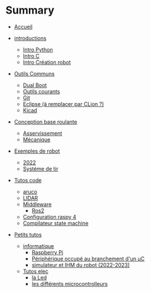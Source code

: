 # Summary

- [Accueil](accueil.md)
- [introductions](introductions/tutoriel.md)
	- [Intro Python](introductions/introPython.md)
	- [Intro C](introductions/introC.md)
	- [Intro Création robot](introductions/introRobot.md)
- [Outils Communs](outils_communs/index.md)
	- [Dual Boot](outils_communs/dual_boot.md)
	- [Outils courants](outils_communs/outils_courants.md)
	- [Git](outils_communs/git.md)
	- [Eclipse (à remplacer par CLion ?)](outils_communs/eclipse.md)
	- [Kicad](outils_communs/kicad.md)
- [Conception base roulante](base_roulante/index.md)
	- [Asservissement](base_roulante/asserv.md)
	- [Mécanique](base_roulante/materiaux.md)
- [Exemples de robot](robots/index.md)
	- [2022](robots/2022.md)
	- [Systéme de tir](robots/shoot.md)
- [Tutos code](code/index.md)
	- [aruco]()
	- [LIDAR]()
	- [Middleware]()
		- [Ros2]()
	- [Configuration raspy 4]()
	- [Compilateur state machine](code/state_machine.md)

- [Petits tutos](petits_tutos/index.md)
	- [informatique]()
		- [Raspberry Pi](petits_tutos/raspberry_pi.md)
		- [Périphérique occupé au branchement d'un µC](petits_tutos/peripherique_occupe.md)
		- [simulateur et IHM du robot (2022-2023)](petits_tutos/simulator.md)
	- [Tutos elec](elec/index.md)
		- [la Led](elec/led.md)
		- [les différents microcontrolleurs](petits_tutos/microcontrollers.md)



